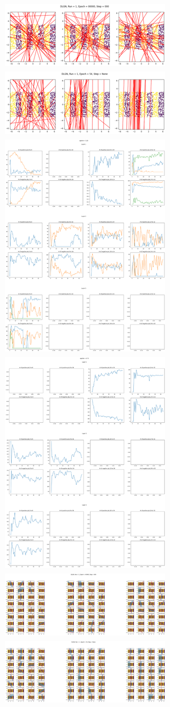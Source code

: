 <p align="center"> <img src= 'all_figs/Hyperplanes_all DLGN, Mode=1, Run = 1, Epoch = 00000, Step = 000.png' /> </p>
<p align="center"> <img src= 'all_figs/Hyperplanes_all DLGN, Mode=1, Run = 1, Epoch = 54, Step = None.png' /> </p>
<p align="center"> <img src= 'all_figs/hyp_posneg_epsilon = 0.25.png' /> </p>
<p align="center"> <img src= 'all_figs/hyp_posneg_epsilon = 0.75.png' /> </p>
<p align="center"> <img src= 'all_figs/Hyperplanes DLGN, , Run = 1, Epoch = 00000, Step = 000.png' /> </p>
<p align="center"> <img src= 'all_figs/Hyperplanes DLGN, , Run = 1, Epoch = 54, Step = None.png' /> </p>
